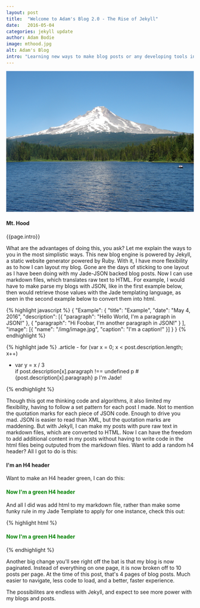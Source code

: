 ```yaml
---
layout: post
title:  "Welcome to Adam's Blog 2.0 - The Rise of Jekyll"
date:   2016-05-04
categories: jekyll update
author: Adam Bodie
image: mthood.jpg
alt: Adam's Blog
intro: "Learning new ways to make blog posts or any developing tools in general is something I have always enjoyed.  It's something encouraged by IBM, the parent company I work for.  With that said, I am revamping my blog post as its own entity, rather than part of the Express framework I'm using for Bodie Web Design."
---
```

<div class="article">
<div class="blog-pic" style="float: left">
		<img src="/img/mthood.jpg" data-toggle="tooltip" title="Mt. Hood" class="image block img-responsive">
		<h4>Mt. Hood</h4>
</div>
<p>{{page.intro}}</p>

<p>What are the advantages of doing this, you ask?  Let me explain the ways to you in the most simplistic ways.  This new blog engine is powered by Jekyll, a static website generator powered by Ruby.  With it, I have more flexibility as to how I can layout my blog.  Gone are the days of sticking to one layout as I have been doing with my Jade-JSON backed blog posts.  Now I can use markdown files, which translates raw text to HTML.  For example, I would have to make parse my blogs with JSON, like in the first example below, then would retrieve those values with the Jade templating language, as seen in the second example below to convert them into html.</p>

{% highlight javascript %}
{
	"Example": {
        "title": "Example",
        "date": "May 4, 2016",
        "description": [{
                "paragraph": "Hello World, I'm a paragraph in JSON!"
            }, {
                "paragraph": "Hi Foobar, I'm another paragraph in JSON!"
            }
        ],
        "image": [{
                "name": "/img/image.jpg",
                "caption": "I'm a caption!"
            }]
    }
}
{% endhighlight %}

{% highlight jade %}
.article
	- for (var x = 0; x < post.description.length; x++)
   - var y = x / 3       
   	if post.description[x].paragraph !== undefined
      	p #{post.description[x].paragraph}
      	p I'm Jade!
         
{% endhighlight %}

<p>Though this got me thinking code and algorithms, it also limited my flexibility, having to follow a set pattern for each post I made.  Not to mention the quotation marks for each piece of JSON code.  Enough to drive you mad.  JSON is easier to read than XML, but the quotation marks are maddening.  But with Jekyll, I can make my posts with pure raw text in markdown files, which are converted to HTML.  Now I can have the freedom to add additional content in my posts without having to write code in the html files being outputed from the markdown files.  Want to add a random h4 header?  All I got to do is this:</p>
<h4> I'm an H4 header </h4>

<p> Want to make an H4 header green, I can do this:</p>
<h4 style="color: green"> Now I'm a green H4 header</h4>
<p> And all I did was add html to my markdown file, rather than make some funky rule in my Jade Template to apply for one instance, check this out:</p>
{% highlight html %}
<h4 style="color: green"> Now I'm a green H4 header</h4>   
{% endhighlight %}
<p>Another big change you'll see right off the bat is that my blog is now paginated.  Instead of everything on one page, it is now broken off to 10 posts per page.  At the time of this post, that's 4 pages of blog posts.  Much easier to navigate, less code to load, and a better, faster experience.</p>
<p>The possibilites are endless with Jekyll, and expect to see more power with my blogs and posts.</p>
</div>